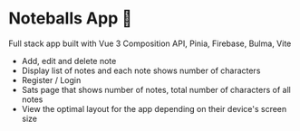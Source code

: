 # Noteballs App 📒

Full stack app built with Vue 3 Composition API, Pinia, Firebase, Bulma, Vite

- Add, edit and delete note
- Display list of notes and each note shows number of characters
- Register / Login 
- Sats page that shows number of notes, total number of characters of all notes
- View the optimal layout for the app depending on their device's screen size


